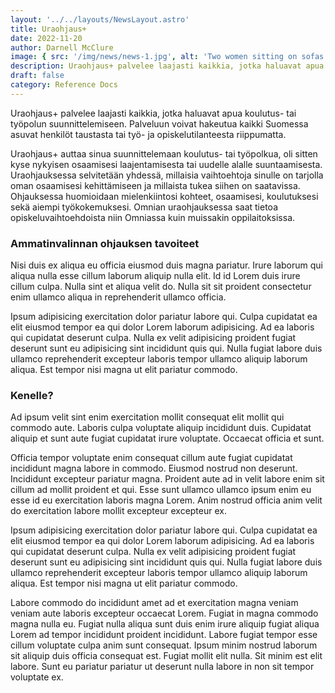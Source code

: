 ```yaml
---
layout: '../../layouts/NewsLayout.astro'
title: Uraohjaus+
date: 2022-11-20
author: Darnell McClure
image: { src: '/img/news/news-1.jpg', alt: 'Two women sitting on sofas and working' }
description: Uraohjaus+ palvelee laajasti kaikkia, jotka haluavat apua koulutus- tai työpolun suunnittelemiseen.
draft: false
category: Reference Docs
---
```


Uraohjaus+ palvelee laajasti kaikkia, jotka haluavat apua koulutus- tai työpolun suunnittelemiseen. Palveluun voivat hakeutua kaikki Suomessa asuvat henkilöt taustasta tai työ- ja opiskelutilanteesta riippumatta.

Uraohjaus+ auttaa sinua suunnittelemaan koulutus- tai työpolkua, oli sitten kyse nykyisen osaamisesi laajentamisesta tai uudelle alalle suuntaamisesta. Uraohjauksessa selvitetään yhdessä, millaisia vaihtoehtoja sinulle on tarjolla oman osaamisesi kehittämiseen ja millaista tukea siihen on saatavissa. Ohjauksessa huomioidaan mielenkiintosi kohteet, osaamisesi, koulutuksesi sekä aiempi työkokemuksesi. Omnian uraohjauksessa saat tietoa opiskeluvaihtoehdoista niin Omniassa kuin muissakin oppilaitoksissa.

### Ammatinvalinnan ohjauksen tavoiteet

Nisi duis ex aliqua eu officia eiusmod duis magna pariatur. Irure laborum qui aliqua nulla esse cillum laborum aliquip nulla elit. Id id Lorem duis irure cillum culpa. Nulla sint et aliqua velit do. Nulla sit sit proident consectetur enim ullamco aliqua in reprehenderit ullamco officia.

Ipsum adipisicing exercitation dolor pariatur labore qui. Culpa cupidatat ea elit eiusmod tempor ea qui dolor Lorem laborum adipisicing. Ad ea laboris qui cupidatat deserunt culpa. Nulla ex velit adipisicing proident fugiat deserunt sunt eu adipisicing sint incididunt quis qui. Nulla fugiat labore duis ullamco reprehenderit excepteur laboris tempor ullamco aliquip laborum aliqua. Est tempor nisi magna ut elit pariatur commodo.

### Kenelle?

Ad ipsum velit sint enim exercitation mollit consequat elit mollit qui commodo aute. Laboris culpa voluptate aliquip incididunt duis. Cupidatat aliquip et sunt aute fugiat cupidatat irure voluptate. Occaecat officia et sunt.

Officia tempor voluptate enim consequat cillum aute fugiat cupidatat incididunt magna labore in commodo. Eiusmod nostrud non deserunt. Incididunt excepteur pariatur magna. Proident aute ad in velit labore enim sit cillum ad mollit proident et qui. Esse sunt ullamco ullamco ipsum enim eu esse id eu exercitation laboris magna Lorem. Anim nostrud officia anim velit do exercitation labore mollit excepteur excepteur ex.

Ipsum adipisicing exercitation dolor pariatur labore qui. Culpa cupidatat ea elit eiusmod tempor ea qui dolor Lorem laborum adipisicing. Ad ea laboris qui cupidatat deserunt culpa. Nulla ex velit adipisicing proident fugiat deserunt sunt eu adipisicing sint incididunt quis qui. Nulla fugiat labore duis ullamco reprehenderit excepteur laboris tempor ullamco aliquip laborum aliqua. Est tempor nisi magna ut elit pariatur commodo.

Labore commodo do incididunt amet ad et exercitation magna veniam veniam aute laboris excepteur occaecat Lorem. Fugiat in magna commodo magna nulla eu. Fugiat nulla aliqua sunt duis enim irure aliquip fugiat aliqua Lorem ad tempor incididunt proident incididunt. Labore fugiat tempor esse cillum voluptate culpa anim sunt consequat. Ipsum minim nostrud laborum sit aliquip duis officia consequat est. Fugiat mollit elit nulla. Sit minim est elit labore. Sunt eu pariatur pariatur ut deserunt nulla labore in non sit tempor voluptate ex.
